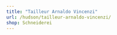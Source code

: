 ```yaml
---
title: "Tailleur Arnaldo Vincenzi"
url: /hudson/tailleur-arnaldo-vincenzi/
shop: Schneiderei
---
```

